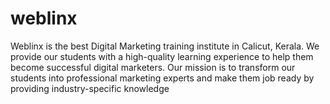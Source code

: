 # weblinx
Weblinx is the best Digital Marketing training institute in Calicut, Kerala. We provide our students with a high-quality learning experience to help them become successful digital marketers. Our mission is to transform our students into professional marketing experts and make them job ready by providing industry-specific knowledge 
